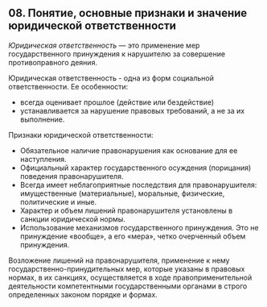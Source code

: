 ﻿## 08. Понятие, основные признаки и значение юридической ответственности

*Юридическая ответственность* — это применение мер государственного принуждения
к нарушителю за совершение противоправного деяния.

Юридическая ответственность - одна из форм социальной ответственности.
Ее особенности:
- всегда оценивает прошлое (действие или бездействие)
- устанавливается за нарушение правовых требований, а не за их выполнение.

Признаки юридической ответственности:

- Обязательное наличие правонарушения как основание для ее наступления.
- Официальный характер государственного осуждения (порицания) поведения
  правонарушителя.
- Всегда имеет неблагоприятные последствия для правонарушителя:
  имущественные (материальные), моральные, физические, политические и иные.
- Характер и объем лишений правонарушителя установлены в санкции
  юридической нормы.
- Использование механизмов государственного принуждения. Это не принуждение
  «вообще», а его «мера», четко очерченный объем принуждения.
  
Возложение лишений на правонарушителя, применение к нему
государственно-принудительных мер, которые указаны в правовых нормах,
в их санкциях, осуществляется в ходе правоприменительной деятельности
компетентными государственными органами в строго определенных законом
порядке и формах.
